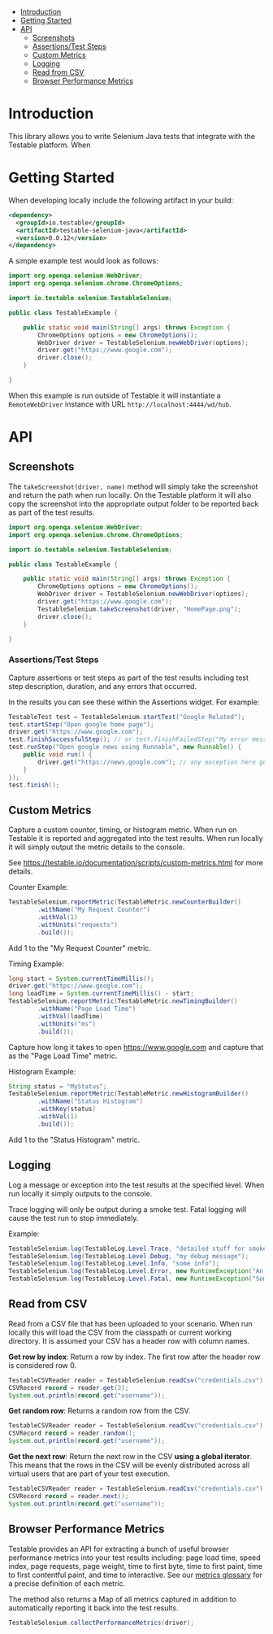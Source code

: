 * [Introduction](#introduction)
* [Getting Started](#getting-started)
* [API](#api)
  * [Screenshots](#screenshots)
  * [Assertions/Test Steps](#assertions)
  * [Custom Metrics](#custom-metrics)
  * [Logging](#logging)
  * [Read from CSV](#read-from-csv)
  * [Browser Performance Metrics](#browser-performance-metrics)

# Introduction

This library allows you to write Selenium Java tests that integrate with the Testable platform. When 

# Getting Started

When developing locally include the following artifact in your build:

```xml
<dependency>
  <groupId>io.testable</groupId>
  <artifactId>testable-selenium-java</artifactId>
  <version>0.0.12</version>
</dependency>
```


A simple example test would look as follows:

```java
import org.openqa.selenium.WebDriver;
import org.openqa.selenium.chrome.ChromeOptions;

import io.testable.selenium.TestableSelenium;

public class TestableExample {

    public static void main(String[] args) throws Exception {
        ChromeOptions options = new ChromeOptions();
        WebDriver driver = TestableSelenium.newWebDriver(options);
        driver.get("https://www.google.com");
        driver.close();
    }

}
```

When this example is run outside of Testable it will instantiate a
`RemoteWebDriver` instance with URL `http://localhost:4444/wd/hub`.

# API

## Screenshots

The `takeScreenshot(driver, name)` method will simply take the screenshot and
return the path when run locally. On the Testable platform it will also
copy the screenshot into the appropriate output folder to be reported
back as part of the test results.

```java
import org.openqa.selenium.WebDriver;
import org.openqa.selenium.chrome.ChromeOptions;

import io.testable.selenium.TestableSelenium;

public class TestableExample {

    public static void main(String[] args) throws Exception {
        ChromeOptions options = new ChromeOptions();
        WebDriver driver = TestableSelenium.newWebDriver(options);
        driver.get("https://www.google.com");
        TestableSelenium.takeScreenshot(driver, "HomePage.png");
        driver.close();
    }

}
```

### Assertions/Test Steps

Capture assertions or test steps as part of the test results including test step description, 
duration, and any errors that occurred.

In the results you can see these within the Assertions widget. For example:

```java
TestableTest test = TestableSelenium.startTest("Google Related");
test.startStep("Open google home page");
driver.get("https://www.google.com");
test.finishSuccessfulStep(); // or test.finishFailedStep("My error message");
test.runStep("Open google news using Runnable", new Runnable() {
    public void run() {
        driver.get("https://news.google.com"); // any exception here gets logged as a test step failure
    }
});
test.finish();
```

## Custom Metrics

Capture a custom counter, timing, or histogram metric. When run on Testable
it is reported and aggregated into the test results. When run locally
it will simply output the metric details to the console.

See https://testable.io/documentation/scripts/custom-metrics.html for
more details.

Counter Example:

```java
TestableSelenium.reportMetric(TestableMetric.newCounterBuilder()
        .withName("My Request Counter")
        .withVal(1)
        .withUnits("requests")
        .build());
```

Add 1 to the "My Request Counter" metric.

Timing Example:

```java
long start = System.currentTimeMillis();
driver.get("https://www.google.com");
long loadTime = System.currentTimeMillis() - start;
TestableSelenium.reportMetric(TestableMetric.newTimingBuilder()
        .withName("Page Load Time")
        .withVal(loadTime)
        .withUnits("ms")
        .build());
```

Capture how long it takes to open https://www.google.com and capture that
as the "Page Load Time" metric.

Histogram Example:

```java
String status = "MyStatus";
TestableSelenium.reportMetric(TestableMetric.newHistogramBuilder()
        .withName("Status Histogram")
        .withKey(status)
        .withVal(1)
        .build());
```

Add 1 to the "Status Histogram" metric.



## Logging

Log a message or exception into the test results at the specified level.
When run locally it simply outputs to the console.

Trace logging will only be output during a smoke test.
Fatal logging will cause the test run to stop immediately.

Example:

```java
TestableSelenium.log(TestableLog.Level.Trace, "detailed stuff for smoke test only");
TestableSelenium.log(TestableLog.Level.Debug, "my debug message");
TestableSelenium.log(TestableLog.Level.Info, "some info");
TestableSelenium.log(TestableLog.Level.Error, new RuntimeException("An error occurred"));
TestableSelenium.log(TestableLog.Level.Fatal, new RuntimeException("Something bad happened stop everything!"));
```

## Read from CSV

Read from a CSV file that has been uploaded to your scenario. When run locally
this will load the CSV from the classpath or current working directory.
It is assumed your CSV has a header row with column names.

**Get row by index**: Return a row by index. The first row after the header row
is considered row 0.

```java
TestableCSVReader reader = TestableSelenium.readCsv("credentials.csv");
CSVRecord record = reader.get(2);
System.out.println(record.get("username"));
```

**Get random row**: Returns a random row from the CSV.

```java
TestableCSVReader reader = TestableSelenium.readCsv("credentials.csv");
CSVRecord record = reader.random();
System.out.println(record.get("username"));
```

**Get the next row**: Return the next row in the CSV **using a global iterator**.
This means that the rows in the CSV will be evenly distributed across all
virtual users that are part of your test execution.

```java
TestableCSVReader reader = TestableSelenium.readCsv("credentials.csv");
CSVRecord record = reader.next();
System.out.println(record.get("username"));
```

## Browser Performance Metrics

Testable provides an API for extracting a bunch of useful browser performance
metrics into your test results including: page load time, speed index,
page requests, page weight, time to first byte, time to first paint,
time to first contentful paint, and time to interactive. See our
[metrics glossary](https://docs.testable.io/guides/metrics.html) for a
precise definition of each metric.

The method also returns a Map of all metrics captured in addition to
automatically reporting it back into the test results.

```java
TestableSelenium.collectPerformanceMetrics(driver);
```
